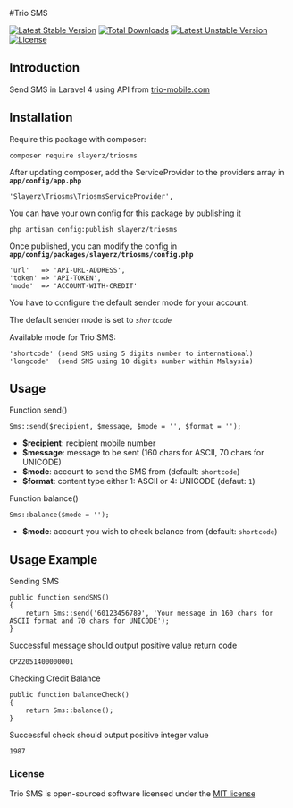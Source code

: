 #Trio SMS

[![Latest Stable Version](https://poser.pugx.org/slayerz/triosms/v/stable.svg)](https://packagist.org/packages/slayerz/triosms)
[![Total Downloads](https://poser.pugx.org/slayerz/triosms/downloads.svg)](https://packagist.org/packages/slayerz/triosms)
[![Latest Unstable Version](https://poser.pugx.org/slayerz/triosms/v/unstable.svg)](https://packagist.org/packages/slayerz/triosms)
[![License](https://poser.pugx.org/slayerz/triosms/license.svg)](https://packagist.org/packages/slayerz/triosms)

## Introduction

Send SMS in Laravel 4 using API from [trio-mobile.com](http://www.trio-mobile.com)

## Installation

Require this package with composer:

	composer require slayerz/triosms

After updating composer, add the ServiceProvider to the providers array in **`app/config/app.php`**

	'Slayerz\Triosms\TriosmsServiceProvider',

You can have your own config for this package by publishing it

	php artisan config:publish slayerz/triosms

Once published, you can modify the config in **`app/config/packages/slayerz/triosms/config.php`**

	'url'	=> 'API-URL-ADDRESS',
	'token' => 'API-TOKEN',
	'mode'	=> 'ACCOUNT-WITH-CREDIT'

You have to configure the default sender mode for your account.

The default sender mode is set to _`shortcode`_

Available mode for Trio SMS:

	'shortcode' (send SMS using 5 digits number to international)
	'longcode'  (send SMS using 10 digits number within Malaysia)

## Usage

Function send()

	Sms::send($recipient, $message, $mode = '', $format = '');

- **$recipient**: recipient mobile number
- **$message**: message to be sent (160 chars for ASCII, 70 chars for UNICODE)
- **$mode**: account to send the SMS from (default: `shortcode`)
- **$format**: content type either 1: ASCII or 4: UNICODE (defaut: `1`)

Function balance()

	Sms::balance($mode = '');

- **$mode**: account you wish to check balance from (default: `shortcode`)

## Usage Example

Sending SMS

	public function sendSMS()
	{
		return Sms::send('60123456789', 'Your message in 160 chars for ASCII format and 70 chars for UNICODE');
	}

Successful message should output positive value return code

	CP22051400000001

Checking Credit Balance

	public function balanceCheck()
	{
		return Sms::balance();
	}

Successful check should output positive integer value

	1987

### License

Trio SMS is open-sourced software licensed under the [MIT license](http://opensource.org/licenses/MIT)